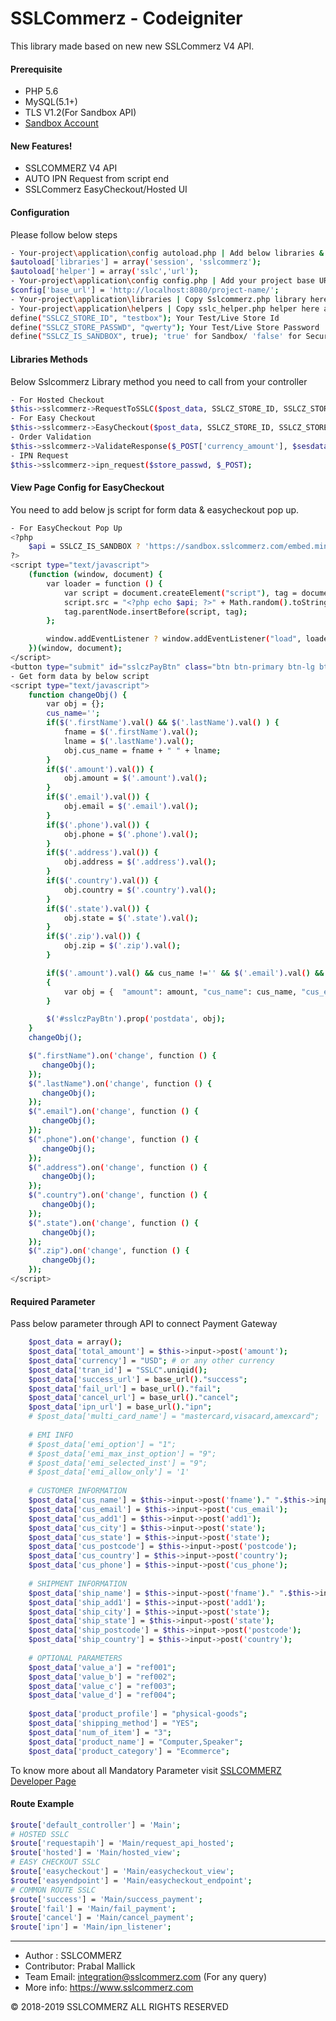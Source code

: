 # SSLCommerz - Codeigniter

This library made based on new new SSLCommerz V4 API.

#### Prerequisite
  - PHP 5.6
  - MySQL(5.1+)
  - TLS V1.2(For Sandbox API)
  - [Sandbox Account](https://developer.sslcommerz.com/registration/ "SSLCommerz Sandbox Registration")

#### New Features!
  - SSLCOMMERZ V4 API
  - AUTO IPN Request from script end
  - SSLCommerz EasyCheckout/Hosted UI

#### Configuration
Please follow below steps
```sh
- Your-project\application\config autoload.php | Add below libraries & helper
$autoload['libraries'] = array('session', 'sslcommerz');
$autoload['helper'] = array('sslc','url');
- Your-project\application\config config.php | Add your project base URL
$config['base_url'] = 'http://localhost:8080/project-name/';
- Your-project\application\libraries | Copy Sslcommerz.php library here
- Your-project\application\helpers | Copy sslc_helper.php helper here and change the API credentials & API mode
define("SSLCZ_STORE_ID", "testbox"); Your Test/Live Store Id
define("SSLCZ_STORE_PASSWD", "qwerty"); Your Test/Live Store Password
define("SSLCZ_IS_SANDBOX", true); 'true' for Sandbox/ 'false' for Securepay
```
#### Libraries Methods
Below Sslcommerz Library method you need to call from your controller 
```sh
- For Hosted Checkout
$this->sslcommerz->RequestToSSLC($post_data, SSLCZ_STORE_ID, SSLCZ_STORE_PASSWD);
- For Easy Checkout
$this->sslcommerz->EasyCheckout($post_data, SSLCZ_STORE_ID, SSLCZ_STORE_PASSWD);
- Order Validation
$this->sslcommerz->ValidateResponse($_POST['currency_amount'], $sesdata['currency'], $_POST);
- IPN Request
$this->sslcommerz->ipn_request($store_passwd, $_POST);
```
#### View Page Config for EasyCheckout
You need to add below js script for form data & easycheckout pop up.
```sh
- For EasyCheckout Pop Up
<?php 
    $api = SSLCZ_IS_SANDBOX ? 'https://sandbox.sslcommerz.com/embed.min.js?' : 'https://seamless-epay.sslcommerz.com/embed.min.js?';
?>
<script type="text/javascript">
    (function (window, document) {
        var loader = function () {
            var script = document.createElement("script"), tag = document.getElementsByTagName("script")[0];
            script.src = "<?php echo $api; ?>" + Math.random().toString(36).substring(7);
            tag.parentNode.insertBefore(script, tag);
        };

        window.addEventListener ? window.addEventListener("load", loader, false) : window.attachEvent("onload", loader);
    })(window, document);
</script>
<button type="submit" id="sslczPayBtn" class="btn btn-primary btn-lg btn-block" token="" postdata="" order="<?php echo "SSLC".uniqid(); ?>" endpoint="<?php echo base_url(); ?>easyendpoint">Place Order</button>
- Get form data by below script
<script type="text/javascript">
    function changeObj() {
        var obj = {};
        cus_name='';
        if($('.firstName').val() && $('.lastName').val() ) {
            fname = $('.firstName').val();
            lname = $('.lastName').val();
            obj.cus_name = fname + " " + lname;
        }
        if($('.amount').val()) {
            obj.amount = $('.amount').val();
        }
        if($('.email').val()) {
            obj.email = $('.email').val();
        }
        if($('.phone').val()) {
            obj.phone = $('.phone').val();
        }
        if($('.address').val()) {
            obj.address = $('.address').val();
        }
        if($('.country').val()) {
            obj.country = $('.country').val();
        }
        if($('.state').val()) {
            obj.state = $('.state').val();
        }
        if($('.zip').val()) {
            obj.zip = $('.zip').val();
        }

        if($('.amount').val() && cus_name !='' && $('.email').val() && $('.phone').val() && $('.address').val()&& $('.country').val()&& $('.state').val() && $('.zip').val()) 
        {
            var obj = {  "amount": amount, "cus_name": cus_name, "cus_email": email, "cus_phone": phone, "address": address, "country": country, "state": state, "zip": zip  };
        }

        $('#sslczPayBtn').prop('postdata', obj);
    }
    changeObj();

    $(".firstName").on('change', function () {
       changeObj();
    });
    $(".lastName").on('change', function () {
       changeObj();
    });
    $(".email").on('change', function () {
       changeObj();
    });
    $(".phone").on('change', function () {
       changeObj();
    });
    $(".address").on('change', function () {
       changeObj();
    });
    $(".country").on('change', function () {
       changeObj();
    });
    $(".state").on('change', function () {
       changeObj();
    });
    $(".zip").on('change', function () {
       changeObj();
    });
</script>

```
#### Required Parameter 
Pass below parameter through API to connect Payment Gateway
```sh
    $post_data = array();
    $post_data['total_amount'] = $this->input->post('amount');
    $post_data['currency'] = "USD"; # or any other currency
    $post_data['tran_id'] = "SSLC".uniqid();
    $post_data['success_url'] = base_url()."success";
    $post_data['fail_url'] = base_url()."fail";
    $post_data['cancel_url'] = base_url()."cancel";
    $post_data['ipn_url'] = base_url()."ipn";
    # $post_data['multi_card_name'] = "mastercard,visacard,amexcard";  # DISABLE TO DISPLAY ALL AVAILABLE
    
    # EMI INFO
    # $post_data['emi_option'] = "1";
    # $post_data['emi_max_inst_option'] = "9";
    # $post_data['emi_selected_inst'] = "9";
    # $post_data['emi_allow_only'] = '1'
    
    # CUSTOMER INFORMATION
    $post_data['cus_name'] = $this->input->post('fname')." ".$this->input->post('fname');
    $post_data['cus_email'] = $this->input->post('cus_email');
    $post_data['cus_add1'] = $this->input->post('add1');
    $post_data['cus_city'] = $this->input->post('state');
    $post_data['cus_state'] = $this->input->post('state');
    $post_data['cus_postcode'] = $this->input->post('postcode');
    $post_data['cus_country'] = $this->input->post('country');
    $post_data['cus_phone'] = $this->input->post('cus_phone');
    
    # SHIPMENT INFORMATION
    $post_data['ship_name'] = $this->input->post('fname')." ".$this->input->post('fname');
    $post_data['ship_add1'] = $this->input->post('add1');
    $post_data['ship_city'] = $this->input->post('state');
    $post_data['ship_state'] = $this->input->post('state');
    $post_data['ship_postcode'] = $this->input->post('postcode');
    $post_data['ship_country'] = $this->input->post('country');
    
    # OPTIONAL PARAMETERS
    $post_data['value_a'] = "ref001";
    $post_data['value_b'] = "ref002";
    $post_data['value_c'] = "ref003";
    $post_data['value_d'] = "ref004";
    
    $post_data['product_profile'] = "physical-goods";
    $post_data['shipping_method'] = "YES";
    $post_data['num_of_item'] = "3";
    $post_data['product_name'] = "Computer,Speaker";
    $post_data['product_category'] = "Ecommerce";
```
To know more about all Mandatory Parameter visit [SSLCOMMERZ Developer Page](https://developer.sslcommerz.com/doc/v4/#init-readyparams)
#### Route Example 
```sh
$route['default_controller'] = 'Main';
# HOSTED SSLC
$route['requestapih'] = 'Main/request_api_hosted';
$route['hosted'] = 'Main/hosted_view';
# EASY CHECKOUT SSLC
$route['easycheckout'] = 'Main/easycheckout_view';
$route['easyendpoint'] = 'Main/easycheckout_endpoint';
# COMMON ROUTE SSLC
$route['success'] = 'Main/success_payment';
$route['fail'] = 'Main/fail_payment';
$route['cancel'] = 'Main/cancel_payment';
$route['ipn'] = 'Main/ipn_listener';
```
---------------------------------------------------------------------------------

- Author : SSLCOMMERZ
- Contributor: Prabal Mallick
- Team Email: integration@sslcommerz.com (For any query)
- More info: https://www.sslcommerz.com

© 2018-2019 SSLCOMMERZ ALL RIGHTS RESERVED
